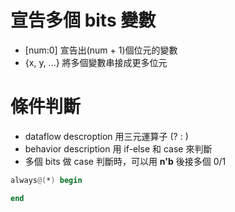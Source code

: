 # 宣告多個 bits 變數
* [num:0] 宣告出(num + 1)個位元的變數
* {x, y, ...} 將多個變數串接成更多位元

# 條件判斷
* dataflow descroption 用三元運算子 (? : )
* behavior description 用 if-else 和 case 來判斷
* 多個 bits 做 case 判斷時，可以用 **n'b** 後接多個 0/1

```verilog
always@(*) begin

end
```
